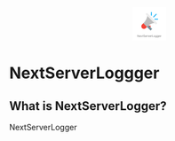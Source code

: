 <p align="center">
  <img src="./static/logo.png" />
</p>

# NextServerLoggger

## What is NextServerLogger?

NextServerLogger